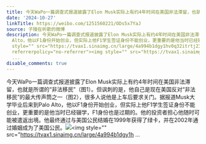 ```yaml
---
title: 今天WaPo一篇调查式报道披露了Elon Musk实际上有约4年时间在美国非法滞留，也就是所谓的“非法移民”（图1）。但讽刺的是，他自己是现在美国反对“非法移民”的...
date: '2024-10-27'
linkTitle: https://weibo.com/1251560221/ODs5x7YaJ
source: 子陵在听歌的微博
description: 今天WaPo一篇调查式报道披露了Elon Musk实际上有约4年时间在美国非法滞留，也就是所谓的“非法移民”（图1）。但讽刺的是，他自己是现在美国反对“非法移民”的最大传声筒之一（图2），很多人说他是上车后要求关门。据报道Musk大学毕业后来到Palo
  Alto，他以F1身份开始创业，但实际上他F1学生签证身份不能创业，更重要的是他当时已经辍学，F1身份也是过期的。他的投资者担心他随时可能被遣返出境。他最终通过与美国公民结婚在1999年获得了绿卡，并在2002年通过婚姻成为了美国公民。<img
  style="" src="https://tvax1.sinaimg.cn/large/4a994b1dgy1hv0q32itrtj23b13xoe81.jpg"
  referrerpolicy="no-referrer"><img style="" src="https://tvax1.sinaimg.cn/large/4a994b1dgy1h
  ...
disable_comments: true
---
```

今天WaPo一篇调查式报道披露了Elon Musk实际上有约4年时间在美国非法滞留，也就是所谓的“非法移民”（图1）。但讽刺的是，他自己是现在美国反对“非法移民”的最大传声筒之一（图2），很多人说他是上车后要求关门。据报道Musk大学毕业后来到Palo Alto，他以F1身份开始创业，但实际上他F1学生签证身份不能创业，更重要的是他当时已经辍学，F1身份也是过期的。他的投资者担心他随时可能被遣返出境。他最终通过与美国公民结婚在1999年获得了绿卡，并在2002年通过婚姻成为了美国公民。<img style="" src="https://tvax1.sinaimg.cn/large/4a994b1dgy1hv0q32itrtj23b13xoe81.jpg" referrerpolicy="no-referrer"><img style="" src="https://tvax1.sinaimg.cn/large/4a994b1dgy1h ...